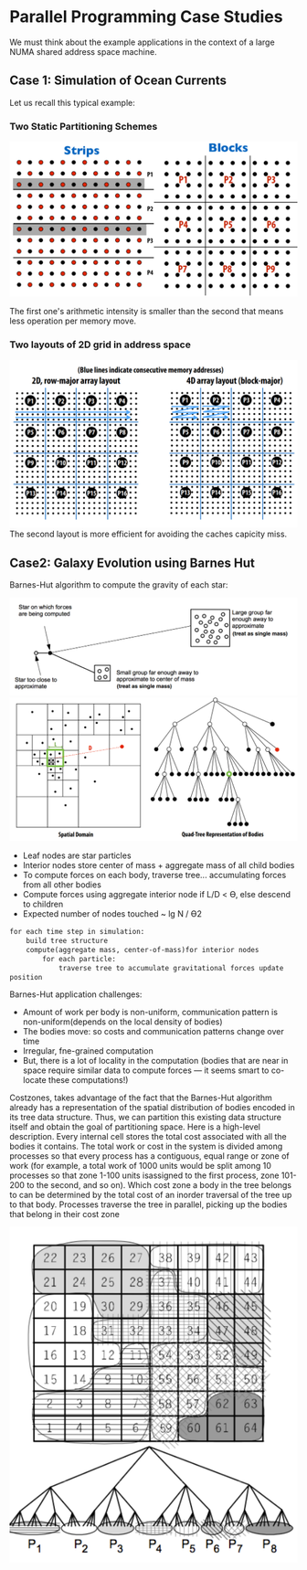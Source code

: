 # Parallel Programming Case Studies

We must think about the example applications in the context of a large NUMA 
shared address space machine.

## Case 1: Simulation of Ocean Currents 
Let us recall this typical example:

### Two Static Partitioning Schemes
![1](./assets/1.png)

The first one's arithmetic intensity is
smaller than the second that means less operation per memory move.

### Two layouts of 2D grid in address space

![2](./assets/2.png)
The second layout is more efficient for avoiding the caches capicity miss.

## Case2: Galaxy Evolution using Barnes Hut
Barnes-Hut algorithm to compute the gravity of each star:

![3](./assets/3.png)
![4](./assets/4.png)
- Leaf nodes are star particles 
- Interior nodes store center of mass + aggregate mass of all child bodies 
- To compute forces on each body, traverse tree... accumulating forces from all other bodies 
- Compute forces using aggregate interior node if L/D < ϴ, else descend to children 
- Expected number of nodes touched ~ lg N / ϴ2

``` 
for	each time step in simulation:	
	build tree structure	
	compute(aggregate mass,	center-of-mass)for interior	nodes	
		for	each particle:	
			traverse tree to accumulate	gravitational forces update	position
```
Barnes-Hut application challenges: 
- Amount of work per body is non-uniform, communication pattern is non-uniform(depends on the local density of bodies) 
- The bodies move: so costs and communication patterns change over time
- Irregular, fne-grained computation 
- But, there is a lot of locality in the computation (bodies that are near in space 
require similar data to compute forces — it seems smart to co-locate these 
computations!)

Costzones, takes advantage of the fact that the Barnes-Hut algorithm already has a representation of the spatial distribution of bodies encoded in its tree data
structure. Thus, we can partition this existing data structure itself and obtain the goal of partitioning space. Here is a high-level description. Every internal cell stores the total cost associated with all the bodies it contains. The total work or cost in the system is divided among processes so that every process has a contiguous, equal range or zone of work (for example, a total work of 1000 units would be split among 10 processes so that zone 1-100 units isassigned to the first process, zone 101-200 to the second, and so on). Which cost zone a body in the tree belongs to can be determined by the total cost of an inorder traversal of the tree up to that body. Processes traverse the tree in parallel, picking up the bodies that belong in their cost zone

![5](./assets/5.png)
